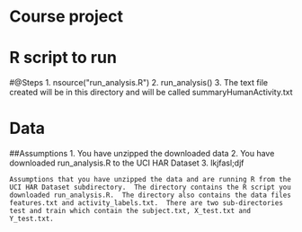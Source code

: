 # Course project
# R script to run
#@Steps
	1.  nsource("run_analysis.R")	2.  run_analysis()
	3.  The text file created will be in this directory and will be called summaryHumanActivity.txt

# Data
##Assumptions
	1. You have unzipped the downloaded data
	2. You have downloaded run_analysis.R to the UCI HAR Dataset
	3. lkjfasl;djf
	
	Assumptions that you have unzipped the data and are running R from the UCI HAR Dataset subdirectory.  The directory contains the R script you downloaded run_analysis.R.  The directory also contains the data files features.txt and activity_labels.txt.  There are two sub-directories test and train which contain the subject.txt, X_test.txt and Y_test.txt. 
